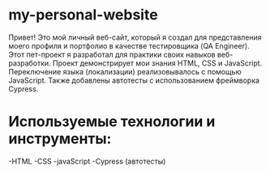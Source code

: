 # my-personal-website
Привет! Это мой личный веб-сайт, который я создал для представления моего профиля и портфолио в качестве тестировщика (QA Engineer).
Этот пет-проект я разработал для практики своих навыков веб-разработки. Проект демонстрирует мои знания HTML, CSS и JavaScript.
Переключение языка (локализации) реализовывалось с помощью JavaScript.
Также добавлены автотесты с использованием фреймворка Cypress.

# Используемые технологии и инструменты:
-HTML
-CSS
-javaScript
-Cypress (автотесты)
